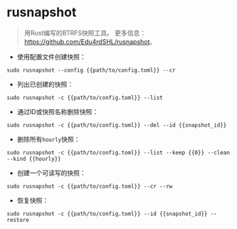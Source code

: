# rusnapshot

> 用Rust编写的BTRFS快照工具。
> 更多信息：<https://github.com/Edu4rdSHL/rusnapshot>。

- 使用配置文件创建快照：

`sudo rusnapshot --config {{path/to/config.toml}} --cr`

- 列出已创建的快照：

`sudo rusnapshot -c {{path/to/config.toml}} --list`

- 通过ID或快照名称删除快照：

`sudo rusnapshot -c {{path/to/config.toml}} --del --id {{snapshot_id}}`

- 删除所有`hourly`快照：

`sudo rusnapshot -c {{path/to/config.toml}} --list --keep {{0}} --clean --kind {{hourly}}`

- 创建一个可读写的快照：

`sudo rusnapshot -c {{path/to/config.toml}} --cr --rw`

- 恢复快照：

`sudo rusnapshot -c {{path/to/config.toml}} --id {{snapshot_id}} --restore`
